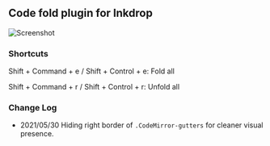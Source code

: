 ## Code fold plugin for Inkdrop

![Screenshot](https://raw.githubusercontent.com/moyicat/inkdrop-code-fold/master/Screenshot.png)

### Shortcuts

Shift + Command + e / Shift + Control + e: Fold all

Shift + Command + r / Shift + Control + r: Unfold all

### Change Log

- 2021/05/30 Hiding right border of `.CodeMirror-gutters` for cleaner visual presence.